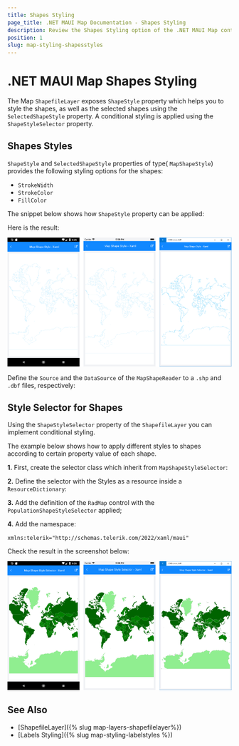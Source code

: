 ```yaml
---
title: Shapes Styling
page_title: .NET MAUI Map Documentation - Shapes Styling
description: Review the Shapes Styling option of the .NET MAUI Map control.
position: 1
slug: map-styling-shapesstyles
---
```


# .NET MAUI Map Shapes Styling

The Map `ShapefileLayer` exposes `ShapeStyle` property which helps you to style the shapes, as well as the selected shapes using the `SelectedShapeStyle` property. A conditional styling is applied using the `ShapeStyleSelector` property.

## Shapes Styles

`ShapeStyle` and `SelectedShapeStyle` properties of type( `MapShapeStyle`) provides the following styling options for the shapes:

* `StrokeWidth`
* `StrokeColor`
* `FillColor`

The snippet below shows how `ShapeStyle` property can be applied:

<snippet id='map-styling-shapeslstyle' />

Here is the result:

![.NET MAUI Map Shapes Styling](../images/map_styling_shapestyle.png)

Define the `Source` and the `DataSource` of the `MapShapeReader` to a `.shp` and `.dbf` files, respectively:

<snippet id='map-interactionmode-settintsource' />

## Style Selector for Shapes

Using the `ShapeStyleSelector` property of the `ShapefileLayer` you can implement conditional styling. 

The example below shows how to apply different styles to shapes according to certain property value of each shape.

**1.** First, create the selector class which inherit from `MapShapeStyleSelector`:

<snippet id='map-shapesstyleselector-code' />

**2.** Define the selector with the Styles as a resource inside a `ResourceDictionary`:

<snippet id='map-styling-shapeslstyleselector-styles' />

**3.** Add the definition of the `RadMap` control with the `PopulationShapeStyleSelector` applied;

<snippet id='map-styling-shapeslstyleselector-xaml' />

**4.** Add the namespace:

 ```XAML
xmlns:telerik="http://schemas.telerik.com/2022/xaml/maui"
 ```

Check the result in the screenshot below:

![.NET MAUI Map Shape Style Selector](../images/map_styling_shapestyleselector.png)

## See Also

- [ShapefileLayer]({% slug map-layers-shapefilelayer%})
- [Labels Styling]({% slug map-styling-labelstyles %})
